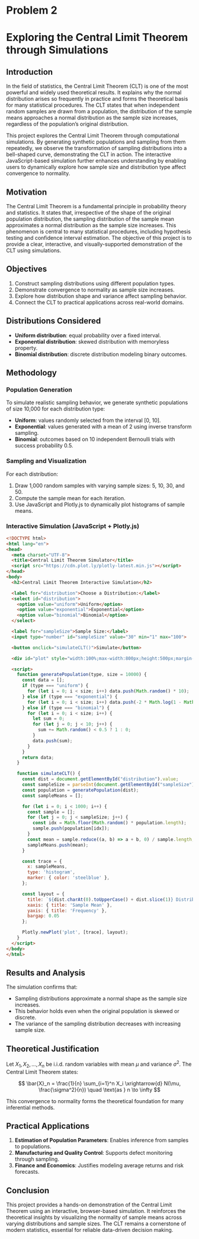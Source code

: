 # Problem 2
# Exploring the Central Limit Theorem through Simulations

## Introduction

In the field of statistics, the Central Limit Theorem (CLT) is one of the most powerful and widely used theoretical results. It explains why the normal distribution arises so frequently in practice and forms the theoretical basis for many statistical procedures. The CLT states that when independent random samples are drawn from a population, the distribution of the sample means approaches a normal distribution as the sample size increases, regardless of the population’s original distribution.

This project explores the Central Limit Theorem through computational simulations. By generating synthetic populations and sampling from them repeatedly, we observe the transformation of sampling distributions into a bell-shaped curve, demonstrating the CLT in action. The interactive JavaScript-based simulation further enhances understanding by enabling users to dynamically explore how sample size and distribution type affect convergence to normality.

## Motivation

The Central Limit Theorem is a fundamental principle in probability theory and statistics. It states that, irrespective of the shape of the original population distribution, the sampling distribution of the sample mean approximates a normal distribution as the sample size increases. This phenomenon is central to many statistical procedures, including hypothesis testing and confidence interval estimation. The objective of this project is to provide a clear, interactive, and visually-supported demonstration of the CLT using simulations.

## Objectives

1. Construct sampling distributions using different population types.
2. Demonstrate convergence to normality as sample size increases.
3. Explore how distribution shape and variance affect sampling behavior.
4. Connect the CLT to practical applications across real-world domains.

## Distributions Considered

* **Uniform distribution**: equal probability over a fixed interval.
* **Exponential distribution**: skewed distribution with memoryless property.
* **Binomial distribution**: discrete distribution modeling binary outcomes.

## Methodology

### Population Generation

To simulate realistic sampling behavior, we generate synthetic populations of size 10,000 for each distribution type:

* **Uniform**: values randomly selected from the interval \[0, 10].
* **Exponential**: values generated with a mean of 2 using inverse transform sampling.
* **Binomial**: outcomes based on 10 independent Bernoulli trials with success probability 0.5.

### Sampling and Visualization

For each distribution:

1. Draw 1,000 random samples with varying sample sizes: 5, 10, 30, and 50.
2. Compute the sample mean for each iteration.
3. Use JavaScript and Plotly.js to dynamically plot histograms of sample means.

### Interactive Simulation (JavaScript + Plotly.js)

```html
<!DOCTYPE html>
<html lang="en">
<head>
  <meta charset="UTF-8">
  <title>Central Limit Theorem Simulator</title>
  <script src="https://cdn.plot.ly/plotly-latest.min.js"></script>
</head>
<body>
  <h2>Central Limit Theorem Interactive Simulation</h2>

  <label for="distribution">Choose a Distribution:</label>
  <select id="distribution">
    <option value="uniform">Uniform</option>
    <option value="exponential">Exponential</option>
    <option value="binomial">Binomial</option>
  </select>

  <label for="sampleSize">Sample Size:</label>
  <input type="number" id="sampleSize" value="30" min="1" max="100">

  <button onclick="simulateCLT()">Simulate</button>

  <div id="plot" style="width:100%;max-width:800px;height:500px;margin-top:20px;"></div>

  <script>
    function generatePopulation(type, size = 10000) {
      const data = [];
      if (type === "uniform") {
        for (let i = 0; i < size; i++) data.push(Math.random() * 10);
      } else if (type === "exponential") {
        for (let i = 0; i < size; i++) data.push(-2 * Math.log(1 - Math.random()));
      } else if (type === "binomial") {
        for (let i = 0; i < size; i++) {
          let sum = 0;
          for (let j = 0; j < 10; j++) {
            sum += Math.random() < 0.5 ? 1 : 0;
          }
          data.push(sum);
        }
      }
      return data;
    }

    function simulateCLT() {
      const dist = document.getElementById("distribution").value;
      const sampleSize = parseInt(document.getElementById("sampleSize").value);
      const population = generatePopulation(dist);
      const sampleMeans = [];

      for (let i = 0; i < 1000; i++) {
        const sample = [];
        for (let j = 0; j < sampleSize; j++) {
          const idx = Math.floor(Math.random() * population.length);
          sample.push(population[idx]);
        }
        const mean = sample.reduce((a, b) => a + b, 0) / sample.length;
        sampleMeans.push(mean);
      }

      const trace = {
        x: sampleMeans,
        type: 'histogram',
        marker: { color: 'steelblue' },
      };

      const layout = {
        title: `${dist.charAt(0).toUpperCase() + dist.slice(1)} Distribution – Sample Means (n=${sampleSize})`,
        xaxis: { title: 'Sample Mean' },
        yaxis: { title: 'Frequency' },
        bargap: 0.05
      };

      Plotly.newPlot('plot', [trace], layout);
    }
  </script>
</body>
</html>
```

## Results and Analysis

The simulation confirms that:

* Sampling distributions approximate a normal shape as the sample size increases.
* This behavior holds even when the original population is skewed or discrete.
* The variance of the sampling distribution decreases with increasing sample size.

## Theoretical Justification

Let $X_1, X_2, \ldots, X_n$ be i.i.d. random variables with mean $\mu$ and variance $\sigma^2$. The Central Limit Theorem states:

$$
\bar{X}_n = \frac{1}{n} \sum_{i=1}^n X_i \xrightarrow{d} N(\mu, \frac{\sigma^2}{n}) \quad \text{as } n \to \infty
$$

This convergence to normality forms the theoretical foundation for many inferential methods.

## Practical Applications

1. **Estimation of Population Parameters**: Enables inference from samples to populations.
2. **Manufacturing and Quality Control**: Supports defect monitoring through sampling.
3. **Finance and Economics**: Justifies modeling average returns and risk forecasts.

## Conclusion

This project provides a hands-on demonstration of the Central Limit Theorem using an interactive, browser-based simulation. It reinforces the theoretical insights by visualizing the normality of sample means across varying distributions and sample sizes. The CLT remains a cornerstone of modern statistics, essential for reliable data-driven decision making.
